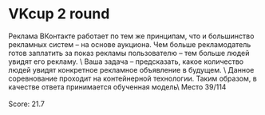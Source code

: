 # VKcup 2 round
Реклама ВКонтакте работает по тем же принципам, что и большинство рекламных систем – на основе аукциона. Чем больше рекламодатель готов заплатить за показ рекламы пользователю – тем больше людей увидят его рекламу.  \\
Ваша задача – предсказать, какое количество людей увидят конкретное рекламное объявление в будущем. \\
Данное соревнование проходит на контейнерной технологии. Таким образом, в качестве ответа принимается обученная модель\\
Место 39/114  
\
Score: 21.7

